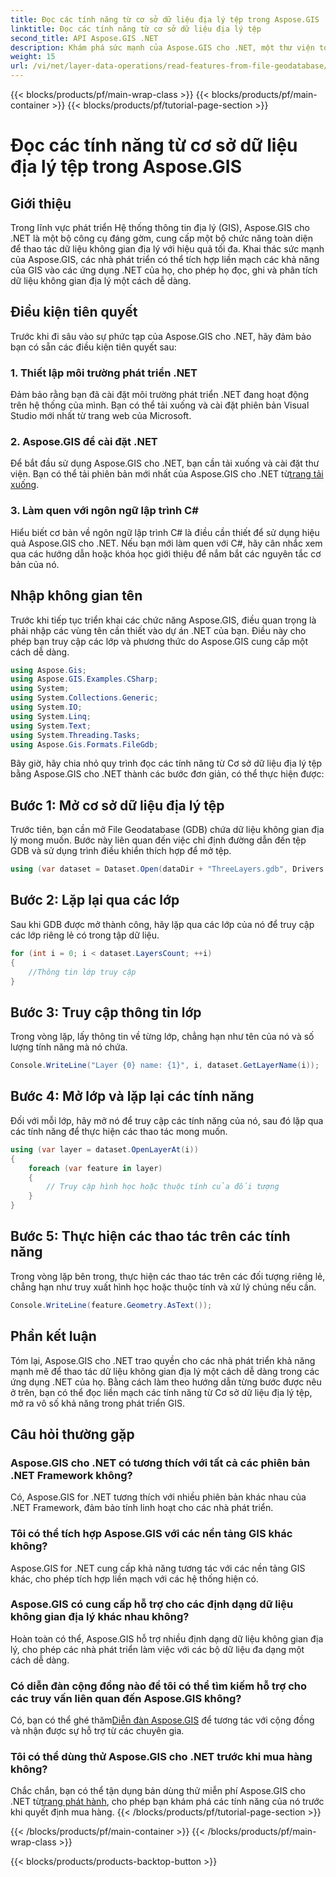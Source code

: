 ```yaml
---
title: Đọc các tính năng từ cơ sở dữ liệu địa lý tệp trong Aspose.GIS
linktitle: Đọc các tính năng từ cơ sở dữ liệu địa lý tệp
second_title: API Aspose.GIS .NET
description: Khám phá sức mạnh của Aspose.GIS cho .NET, một thư viện toàn diện về dữ liệu không gian địa lý trong các ứng dụng .NET. Dễ dàng đọc, ghi và phân tích dữ liệu không gian địa lý một cách dễ dàng.
weight: 15
url: /vi/net/layer-data-operations/read-features-from-file-geodatabase/
---
```


{{< blocks/products/pf/main-wrap-class >}}
{{< blocks/products/pf/main-container >}}
{{< blocks/products/pf/tutorial-page-section >}}

# Đọc các tính năng từ cơ sở dữ liệu địa lý tệp trong Aspose.GIS

## Giới thiệu
Trong lĩnh vực phát triển Hệ thống thông tin địa lý (GIS), Aspose.GIS cho .NET là một bộ công cụ đáng gờm, cung cấp một bộ chức năng toàn diện để thao tác dữ liệu không gian địa lý với hiệu quả tối đa. Khai thác sức mạnh của Aspose.GIS, các nhà phát triển có thể tích hợp liền mạch các khả năng của GIS vào các ứng dụng .NET của họ, cho phép họ đọc, ghi và phân tích dữ liệu không gian địa lý một cách dễ dàng.
## Điều kiện tiên quyết
Trước khi đi sâu vào sự phức tạp của Aspose.GIS cho .NET, hãy đảm bảo bạn có sẵn các điều kiện tiên quyết sau:
### 1. Thiết lập môi trường phát triển .NET
Đảm bảo rằng bạn đã cài đặt môi trường phát triển .NET đang hoạt động trên hệ thống của mình. Bạn có thể tải xuống và cài đặt phiên bản Visual Studio mới nhất từ trang web của Microsoft.
### 2. Aspose.GIS để cài đặt .NET
 Để bắt đầu sử dụng Aspose.GIS cho .NET, bạn cần tải xuống và cài đặt thư viện. Bạn có thể tải phiên bản mới nhất của Aspose.GIS cho .NET từ[trang tải xuống](https://releases.aspose.com/gis/net/).
### 3. Làm quen với ngôn ngữ lập trình C#
Hiểu biết cơ bản về ngôn ngữ lập trình C# là điều cần thiết để sử dụng hiệu quả Aspose.GIS cho .NET. Nếu bạn mới làm quen với C#, hãy cân nhắc xem qua các hướng dẫn hoặc khóa học giới thiệu để nắm bắt các nguyên tắc cơ bản của nó.

## Nhập không gian tên
Trước khi tiếp tục triển khai các chức năng Aspose.GIS, điều quan trọng là phải nhập các vùng tên cần thiết vào dự án .NET của bạn. Điều này cho phép bạn truy cập các lớp và phương thức do Aspose.GIS cung cấp một cách dễ dàng.

```csharp
using Aspose.Gis;
using Aspose.GIS.Examples.CSharp;
using System;
using System.Collections.Generic;
using System.IO;
using System.Linq;
using System.Text;
using System.Threading.Tasks;
using Aspose.Gis.Formats.FileGdb;
```

Bây giờ, hãy chia nhỏ quy trình đọc các tính năng từ Cơ sở dữ liệu địa lý tệp bằng Aspose.GIS cho .NET thành các bước đơn giản, có thể thực hiện được:
## Bước 1: Mở cơ sở dữ liệu địa lý tệp
Trước tiên, bạn cần mở File Geodatabase (GDB) chứa dữ liệu không gian địa lý mong muốn. Bước này liên quan đến việc chỉ định đường dẫn đến tệp GDB và sử dụng trình điều khiển thích hợp để mở tệp.
```csharp
using (var dataset = Dataset.Open(dataDir + "ThreeLayers.gdb", Drivers.FileGdb))
```
## Bước 2: Lặp lại qua các lớp
Sau khi GDB được mở thành công, hãy lặp qua các lớp của nó để truy cập các lớp riêng lẻ có trong tập dữ liệu.
```csharp
for (int i = 0; i < dataset.LayersCount; ++i)
{
    //Thông tin lớp truy cập
}
```
## Bước 3: Truy cập thông tin lớp
Trong vòng lặp, lấy thông tin về từng lớp, chẳng hạn như tên của nó và số lượng tính năng mà nó chứa.
```csharp
Console.WriteLine("Layer {0} name: {1}", i, dataset.GetLayerName(i));
```
## Bước 4: Mở lớp và lặp lại các tính năng
Đối với mỗi lớp, hãy mở nó để truy cập các tính năng của nó, sau đó lặp qua các tính năng để thực hiện các thao tác mong muốn.
```csharp
using (var layer = dataset.OpenLayerAt(i))
{
    foreach (var feature in layer)
    {
        // Truy cập hình học hoặc thuộc tính của đối tượng
    }
}
```
## Bước 5: Thực hiện các thao tác trên các tính năng
Trong vòng lặp bên trong, thực hiện các thao tác trên các đối tượng riêng lẻ, chẳng hạn như truy xuất hình học hoặc thuộc tính và xử lý chúng nếu cần.
```csharp
Console.WriteLine(feature.Geometry.AsText());
```

## Phần kết luận
Tóm lại, Aspose.GIS cho .NET trao quyền cho các nhà phát triển khả năng mạnh mẽ để thao tác dữ liệu không gian địa lý một cách dễ dàng trong các ứng dụng .NET của họ. Bằng cách làm theo hướng dẫn từng bước được nêu ở trên, bạn có thể đọc liền mạch các tính năng từ Cơ sở dữ liệu địa lý tệp, mở ra vô số khả năng trong phát triển GIS.
## Câu hỏi thường gặp
### Aspose.GIS cho .NET có tương thích với tất cả các phiên bản .NET Framework không?
Có, Aspose.GIS for .NET tương thích với nhiều phiên bản khác nhau của .NET Framework, đảm bảo tính linh hoạt cho các nhà phát triển.
### Tôi có thể tích hợp Aspose.GIS với các nền tảng GIS khác không?
Aspose.GIS for .NET cung cấp khả năng tương tác với các nền tảng GIS khác, cho phép tích hợp liền mạch với các hệ thống hiện có.
### Aspose.GIS có cung cấp hỗ trợ cho các định dạng dữ liệu không gian địa lý khác nhau không?
Hoàn toàn có thể, Aspose.GIS hỗ trợ nhiều định dạng dữ liệu không gian địa lý, cho phép các nhà phát triển làm việc với các bộ dữ liệu đa dạng một cách dễ dàng.
### Có diễn đàn cộng đồng nào để tôi có thể tìm kiếm hỗ trợ cho các truy vấn liên quan đến Aspose.GIS không?
 Có, bạn có thể ghé thăm[Diễn đàn Aspose.GIS](https://forum.aspose.com/c/gis/33) để tương tác với cộng đồng và nhận được sự hỗ trợ từ các chuyên gia.
### Tôi có thể dùng thử Aspose.GIS cho .NET trước khi mua hàng không?
 Chắc chắn, bạn có thể tận dụng bản dùng thử miễn phí Aspose.GIS cho .NET từ[trang phát hành](https://releases.aspose.com/), cho phép bạn khám phá các tính năng của nó trước khi quyết định mua hàng.
{{< /blocks/products/pf/tutorial-page-section >}}

{{< /blocks/products/pf/main-container >}}
{{< /blocks/products/pf/main-wrap-class >}}

{{< blocks/products/products-backtop-button >}}
